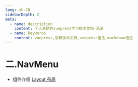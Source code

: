 ```yaml
---
lang: zh-CN
sidebarDepth: 2
meta:
  - name: description
    content: 个人总结的vuepress学习技术文档-语法
  - name: keywords
    content: vuepress,最新技术文档,vuepress语法,markdown语法
---
```


# 二.NavMenu

- 组件介绍
  [Layout 布局](https://element-plus.gitee.io/#/zh-CN/component/layout)
